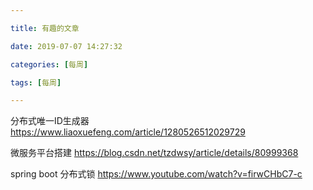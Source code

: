 ```yaml
---

title: 有趣的文章

date: 2019-07-07 14:27:32

categories: [每周]

tags: [每周]

---
```



分布式唯一ID生成器
https://www.liaoxuefeng.com/article/1280526512029729

微服务平台搭建
https://blog.csdn.net/tzdwsy/article/details/80999368

spring boot 分布式锁
https://www.youtube.com/watch?v=firwCHbC7-c